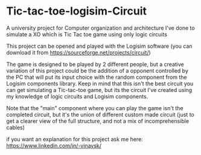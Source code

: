 # Tic-tac-toe-logisim-Circuit
A university project for Computer organization and architecture I've done to simulate a XO which is Tic Tac toe game using only logic circuits

This project can be opened and played with the Logisim software (you can download it from https://sourceforge.net/projects/circuit/)

The game is designed to be played by 2 different people, but a creative variation of this project could be the addition of a opponent controlled by the PC that will put its input choice with the random component from the Logisim components library.
Keep in mind that this isn't the best circuit you can get simulating a Tic-tac-toe game, but its the circuit I've created using my knowledge of logic circuits and Logisim components.

Note that the "main" component where you can play the game isn't the completed circuit, but it's the union of different custom made circuit (just to get a clearer view of the full structure, and not a mix of incomprehensible cables)

if you want an explanation for this project ask me here: https://www.linkedin.com/in/-vinaysk/

